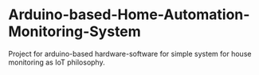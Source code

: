 # Arduino-based-Home-Automation-Monitoring-System
Project for arduino-based hardware-software for simple system for house monitoring as IoT philosophy. 
